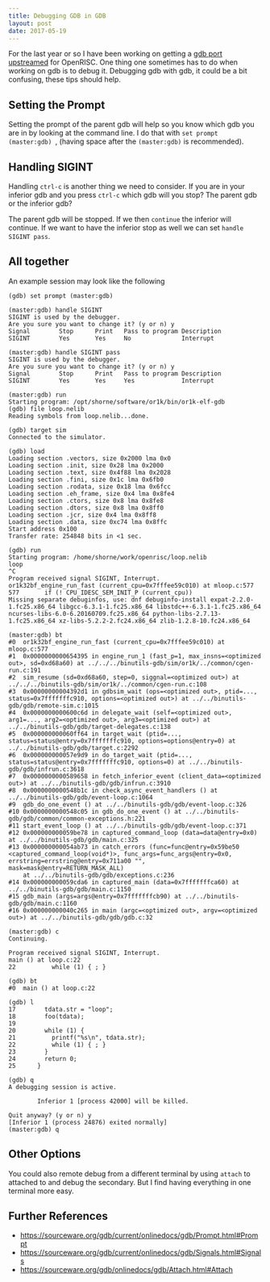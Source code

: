 ```yaml
---
title: Debugging GDB in GDB
layout: post
date: 2017-05-19
---
```


For the last year or so I have been working on getting a [gdb port
upstreamed]() for OpenRISC.  One thing one sometimes has to do when working
on gdb is to debug it.  Debugging gdb with gdb, it could be a bit
confusing, these tips should help.

## Setting the Prompt

Setting the prompt of the parent gdb will help so you know which gdb you
are in by looking at the command line.  I do that with `set prompt
(master:gdb) `, (having space after the `(master:gdb)` is recommended).

## Handling SIGINT

Handling `ctrl-c` is another thing we need to consider.  If you are in your
inferior gdb and you press `ctrl-c` which gdb will you stop?  The parent
gdb or the inferior gdb?

The parent gdb will be stopped.  If we then `continue` the inferior will
continue.  If we want to have the inferior stop as well we can set `handle
SIGINT pass`.

## All together

An example session may look like the following

```
(gdb) set prompt (master:gdb)

(master:gdb) handle SIGINT
SIGINT is used by the debugger.
Are you sure you want to change it? (y or n) y
Signal        Stop      Print   Pass to program Description
SIGINT        Yes       Yes     No              Interrupt

(master:gdb) handle SIGINT pass
SIGINT is used by the debugger.
Are you sure you want to change it? (y or n) y
Signal        Stop      Print   Pass to program Description
SIGINT        Yes       Yes     Yes             Interrupt

(master:gdb) run
Starting program: /opt/shorne/software/or1k/bin/or1k-elf-gdb
(gdb) file loop.nelib
Reading symbols from loop.nelib...done.

(gdb) target sim
Connected to the simulator.

(gdb) load
Loading section .vectors, size 0x2000 lma 0x0
Loading section .init, size 0x28 lma 0x2000
Loading section .text, size 0x4f88 lma 0x2028
Loading section .fini, size 0x1c lma 0x6fb0
Loading section .rodata, size 0x18 lma 0x6fcc
Loading section .eh_frame, size 0x4 lma 0x8fe4
Loading section .ctors, size 0x8 lma 0x8fe8
Loading section .dtors, size 0x8 lma 0x8ff0
Loading section .jcr, size 0x4 lma 0x8ff8
Loading section .data, size 0xc74 lma 0x8ffc
Start address 0x100
Transfer rate: 254848 bits in <1 sec.

(gdb) run
Starting program: /home/shorne/work/openrisc/loop.nelib
loop
^C
Program received signal SIGINT, Interrupt.
or1k32bf_engine_run_fast (current_cpu=0x7fffee59c010) at mloop.c:577
577       if (! CPU_IDESC_SEM_INIT_P (current_cpu))
Missing separate debuginfos, use: dnf debuginfo-install expat-2.2.0-1.fc25.x86_64 libgcc-6.3.1-1.fc25.x86_64 libstdc++-6.3.1-1.fc25.x86_64 ncurses-libs-6.0-6.20160709.fc25.x86_64 python-libs-2.7.13-1.fc25.x86_64 xz-libs-5.2.2-2.fc24.x86_64 zlib-1.2.8-10.fc24.x86_64

(master:gdb) bt
#0  or1k32bf_engine_run_fast (current_cpu=0x7fffee59c010) at mloop.c:577
#1  0x0000000000654395 in engine_run_1 (fast_p=1, max_insns=<optimized out>, sd=0xd68a60) at ../../../binutils-gdb/sim/or1k/../common/cgen-run.c:191
#2  sim_resume (sd=0xd68a60, step=0, siggnal=<optimized out>) at ../../../binutils-gdb/sim/or1k/../common/cgen-run.c:108
#3  0x00000000004392d1 in gdbsim_wait (ops=<optimized out>, ptid=..., status=0x7fffffffc910, options=<optimized out>) at ../../binutils-gdb/gdb/remote-sim.c:1015
#4  0x0000000000600c6d in delegate_wait (self=<optimized out>, arg1=..., arg2=<optimized out>, arg3=<optimized out>) at ../../binutils-gdb/gdb/target-delegates.c:138
#5  0x000000000060ff64 in target_wait (ptid=..., status=status@entry=0x7fffffffc910, options=options@entry=0) at ../../binutils-gdb/gdb/target.c:2292
#6  0x000000000057e9d9 in do_target_wait (ptid=..., status=status@entry=0x7fffffffc910, options=0) at ../../binutils-gdb/gdb/infrun.c:3618
#7  0x0000000000589658 in fetch_inferior_event (client_data=<optimized out>) at ../../binutils-gdb/gdb/infrun.c:3910
#8  0x0000000000548b1c in check_async_event_handlers () at ../../binutils-gdb/gdb/event-loop.c:1064
#9  gdb_do_one_event () at ../../binutils-gdb/gdb/event-loop.c:326
#10 0x0000000000548c05 in gdb_do_one_event () at ../../binutils-gdb/gdb/common/common-exceptions.h:221
#11 start_event_loop () at ../../binutils-gdb/gdb/event-loop.c:371
#12 0x000000000059be78 in captured_command_loop (data=data@entry=0x0) at ../../binutils-gdb/gdb/main.c:325
#13 0x000000000054ab73 in catch_errors (func=func@entry=0x59be50 <captured_command_loop(void*)>, func_args=func_args@entry=0x0, errstring=errstring@entry=0x711a00 "", mask=mask@entry=RETURN_MASK_ALL)
    at ../../binutils-gdb/gdb/exceptions.c:236
#14 0x000000000059cda6 in captured_main (data=0x7fffffffca60) at ../../binutils-gdb/gdb/main.c:1150
#15 gdb_main (args=args@entry=0x7fffffffcb90) at ../../binutils-gdb/gdb/main.c:1160
#16 0x000000000040c265 in main (argc=<optimized out>, argv=<optimized out>) at ../../binutils-gdb/gdb/gdb.c:32

(master:gdb) c
Continuing.

Program received signal SIGINT, Interrupt.
main () at loop.c:22
22          while (1) { ; }

(gdb) bt
#0  main () at loop.c:22

(gdb) l
17        tdata.str = "loop";
18        foo(tdata);
19
20        while (1) {
21          printf("%s\n", tdata.str);
22          while (1) { ; }
23        }
24        return 0;
25      }

(gdb) q
A debugging session is active.

        Inferior 1 [process 42000] will be killed.

Quit anyway? (y or n) y
[Inferior 1 (process 24876) exited normally]
(master:gdb) q

```

## Other Options

You could also remote debug from a different terminal by using `attach` to
attached to and debug the secondary.  But I find having everything in one
terminal more easy.

## Further References
- https://sourceware.org/gdb/current/onlinedocs/gdb/Prompt.html#Prompt
- https://sourceware.org/gdb/current/onlinedocs/gdb/Signals.html#Signals
- https://sourceware.org/gdb/onlinedocs/gdb/Attach.html#Attach

